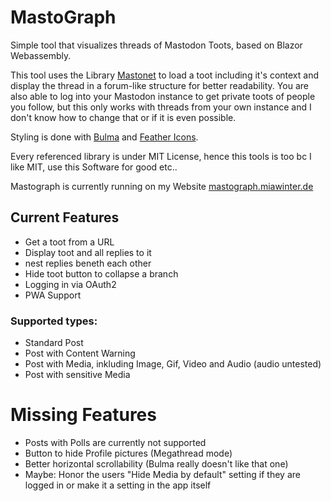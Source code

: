 # MastoGraph

Simple tool that visualizes threads of Mastodon Toots, based on Blazor Webassembly. 

This tool uses the Library [Mastonet](https://github.com/glacasa/Mastonet) to load a toot including it's context
and display the thread in a forum-like structure for better readability. You are also able to log into your 
Mastodon instance to get private toots of people you follow, but this only works with threads from your own instance
and I don't know how to change that or if it is even possible. 

Styling is done with [Bulma](Bulma.io) and [Feather Icons](https://feathericons.com). 

Every referenced library is under MIT License, hence this tools is too bc I like MIT, use this Software for good etc..

Mastograph is currently running on my Website [mastograph.miawinter.de](https://mastograph.miawinter.de/)

## Current Features

- Get a toot from a URL 
- Display toot and all replies to it
- nest replies beneth each other
- Hide toot button to collapse a branch 
- Logging in via OAuth2 
- PWA Support

### Supported types:

- Standard Post
- Post with Content Warning 
- Post with Media, inkluding Image, Gif, Video and Audio (audio untested)
- Post with sensitive Media 

# Missing Features

- Posts with Polls are currently not supported
- Button to hide Profile pictures (Megathread mode)
- Better horizontal scrollability (Bulma really doesn't like that one)
- Maybe: Honor the users "Hide Media by default" setting if they are logged in or make it a 
setting in the app itself
